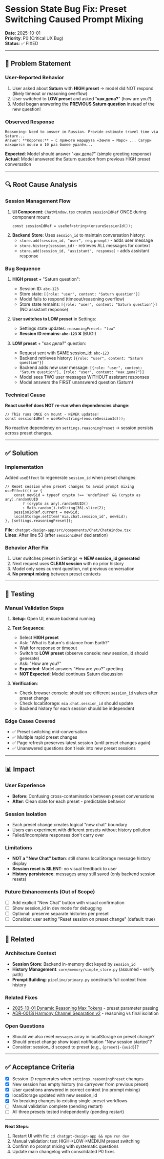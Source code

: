 # Session State Bug Fix: Preset Switching Caused Prompt Mixing

**Date**: 2025-10-01  
**Priority**: P0 (Critical UX Bug)  
**Status**: ✅ FIXED

---

## 🐛 Problem Statement

### User-Reported Behavior
1. User asked about **Saturn** with **HIGH preset** → model did NOT respond (likely timeout or reasoning overflow)
2. User switched to **LOW preset** and asked "**как дела?**" (how are you?)
3. Model began answering the **PREVIOUS Saturn question** instead of the new question!

### Observed Response
```
Reasoning: Need to answer in Russian. Provide estimate travel time via Saturn...
Answer: **Коротко:** — С прямого маршрута «Земля → Марс» ... Сатурн находится почти в 10 раз более удалён...
```

**Expected**: Model should answer "как дела?" (simple greeting response)  
**Actual**: Model answered the Saturn question from previous HIGH preset conversation

---

## 🔍 Root Cause Analysis

### Session Management Flow
1. **UI Component**: `ChatWindow.tsx` creates `sessionIdRef` ONCE during component mount:
   ```tsx
   const sessionIdRef = useRef<string>(ensureSessionId());
   ```
2. **Backend Store**: Uses `session_id` to maintain conversation history:
   - `store.add(session_id, "user", req.prompt)` - adds user message
   - `store.history(session_id)` - retrieves ALL messages for context
   - `store.add(session_id, "assistant", response)` - adds assistant response

### Bug Sequence
1. **HIGH preset** + "Saturn question":
   - Session ID: `abc-123`
   - Store state: `[{role: "user", content: "Saturn question"}]`
   - Model fails to respond (timeout/reasoning overflow)
   - Store state remains: `[{role: "user", content: "Saturn question"}]` (NO assistant response)

2. **User switches to LOW preset** in Settings:
   - Settings state updates: `reasoningPreset: "low"`
   - **Session ID remains: `abc-123`** ❌ (BUG!)

3. **LOW preset** + "как дела?" question:
   - Request sent with SAME session_id: `abc-123`
   - Backend retrieves history: `[{role: "user", content: "Saturn question"}]`
   - Backend adds new user message: `[{role: "user", content: "Saturn question"}, {role: "user", content: "как дела?"}]`
   - Model sees TWO user messages WITHOUT assistant responses
   - Model answers the FIRST unanswered question (Saturn)

### Technical Cause
**React useRef does NOT re-run when dependencies change**:
```tsx
// This runs ONCE on mount - NEVER updates!
const sessionIdRef = useRef<string>(ensureSessionId());
```

No reactive dependency on `settings.reasoningPreset` → session persists across preset changes.

---

## ✅ Solution

### Implementation
Added `useEffect` to regenerate `session_id` when preset changes:

```tsx
// Reset session when preset changes to avoid prompt mixing
useEffect(() => {
    const newSid = typeof crypto !== 'undefined' && (crypto as any).randomUUID 
        ? (crypto as any).randomUUID() 
        : Math.random().toString(36).slice(2);
    sessionIdRef.current = newSid;
    localStorage.setItem('mia.chat.session_id', newSid);
}, [settings.reasoningPreset]);
```

**File**: `chatgpt-design-app/src/components/Chat/ChatWindow.tsx`  
**Lines**: After line 53 (after `sessionIdRef` declaration)

### Behavior After Fix
1. User switches preset in Settings → **NEW session_id generated**
2. Next request uses **CLEAN session** with no prior history
3. Model only sees current question, not previous conversation
4. **No prompt mixing** between preset contexts

---

## 🧪 Testing

### Manual Validation Steps
1. **Setup**: Open UI, ensure backend running
2. **Test Sequence**:
   - Select **HIGH preset**
   - Ask: "What is Saturn's distance from Earth?"
   - Wait for response or timeout
   - Switch to **LOW preset** (observe console: new session_id should generate)
   - Ask: "How are you?"
   - **Expected**: Model answers "How are you?" greeting
   - **NOT Expected**: Model continues Saturn discussion

3. **Verification**:
   - Check browser console: should see different `session_id` values after preset change
   - Check localStorage: `mia.chat.session_id` should update
   - Backend history for each session should be independent

### Edge Cases Covered
- ✅ Preset switching mid-conversation
- ✅ Multiple rapid preset changes
- ✅ Page refresh preserves latest session (until preset changes again)
- ✅ Unanswered questions don't leak into new preset sessions

---

## 📊 Impact

### User Experience
- **Before**: Confusing cross-contamination between preset conversations
- **After**: Clean slate for each preset - predictable behavior

### Session Isolation
- Each preset change creates logical "new chat" boundary
- Users can experiment with different presets without history pollution
- Failed/incomplete responses don't carry over

### Limitations
- **NOT a "New Chat" button**: still shares localStorage message history display
- **Session reset is SILENT**: no visual feedback to user
- **History persistence**: messages array still saved (only backend session resets)

### Future Enhancements (Out of Scope)
- [ ] Add explicit "New Chat" button with visual confirmation
- [ ] Show session_id in dev mode for debugging
- [ ] Optional: preserve separate histories per preset
- [ ] Consider: user setting "Reset session on preset change" (default: true)

---

## 🔗 Related

### Architecture Context
- **Session Store**: Backend in-memory dict keyed by `session_id`
- **History Management**: `core/memory/simple_store.py` (assumed - verify path)
- **Prompt Building**: `pipeline/primary.py` constructs full context from history

### Related Fixes
- [2025-10-01 Dynamic Reasoning Max Tokens](./2025-10-01-reasoning-max-tokens-dynamic-passing.md) - preset parameter passing
- [ADR-0013i Harmony Channel Separation v2](../ADR/) - reasoning vs final isolation

### Open Questions
- Should we also reset `messages` array in localStorage on preset change?
- Should preset change show toast notification "New session started"?
- Consider: session_id scoped to preset (e.g., `{preset}-{uuid}`)?

---

## ✅ Acceptance Criteria

- [x] Session ID regenerates when `settings.reasoningPreset` changes
- [x] New session has empty history (no carryover from previous preset)
- [x] User questions answered in correct context (no prompt mixing)
- [x] localStorage updated with new session_id
- [x] No breaking changes to existing single-preset workflows
- [ ] Manual validation complete (pending restart)
- [ ] All three presets tested independently (pending restart)

---

**Next Steps**:
1. Restart UI with fix: `cd chatgpt-design-app && npm run dev`
2. Manual validation: test HIGH→LOW→MEDIUM preset switching
3. Confirm no prompt mixing with systematic questions
4. Update main changelog with consolidated P0 fixes
